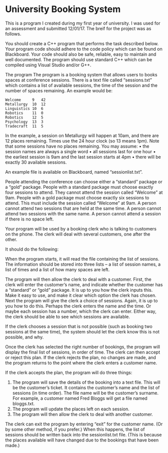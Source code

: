 <h1>University Booking System</h1>

This is a program I created during my first year of university. I was used for an assessment and submitted 12/01/17. The breif for the project was as follows.

You should create a C++ program that performs the task described below. Your program code should adhere to the code policy which can be found on Blackboard. Your code should also be safe, reliable, easy to maintain and well documented. The program should use standard C++ which can be compiled using Visual Studio and/or G++.

The program
The program is a booking system that allows users to books spaces at conference sessions. There is a text file called “sessions.txt” which contains a list of available sessions, the time of the session and the number of spaces remaining. An example would be:

	Welcome		9	42
	Metallurgy	10	12
	Linguistics	10	6
	Robotics	11	0	
	Robotics	12	5	
	Psychology	13	3
	Tradecraft	11	5

In the example, a session on Metallurgy will happen at 10am, and there are 12 places remaining. Times use the 24 hour clock (so 13 means 1pm). Note that some sessions have no places remaining.
You may assume:
•	the session names are always a single word
•	all sessions last for one hour
•	the earliest session is 9am and the last session starts at 4pm
•	there will be exactly 30 available sessions.

An example file is available on Blackboard, named “sessionlist.txt”.

People attending the conference can choose either a “standard” package or a “gold” package. People with a standard package must choose exactly four sessions to attend. They cannot attend the session called “Welcome” at 9am.
People with a gold package must choose exactly six sessions to attend. This must include the session called “Welcome” at 9am.
A person cannot attend two sessions that are held at the same time.
A person cannot attend two sessions with the same name.
A person cannot attend a session if there is no space left.

Your program will be used by a booking clerk who is talking to customers on the phone. The clerk will deal with several customers, one after the other.

It should do the following:

When the program starts, it will read the file containing the list of sessions. The information should be stored into three lists – a list of session names, a list of times and a list of how many spaces are left.

The program will then allow the clerk to deal with a customer. First, the clerk will enter the customer’s name, and indicate whether the customer has a “standard” or “gold” package. It is up to you how the clerk inputs this. Make it easy to use, and make it clear which option the clerk has chosen.
Next the program will give the clerk a choice of sessions. Again, it is up to you how to do this. Perhaps the clerk enters the name and the time. Or maybe each session has a number, which the clerk can enter. Either way, the clerk should be able to see which sessions are available.

If the clerk chooses a session that is not possible (such as booking two sessions at the same time), the system should let the clerk know this is not possible, and why.

Once the clerk has selected the right number of bookings, the program will display the final list of sessions, in order of time. The clerk can then accept or reject this plan. If the clerk rejects the plan, no changes are made, and the program returns to the point where the clerk enters a customer name.

If the clerk accepts the plan, the program will do three things:
1.	The program will save the details of the booking into a text file. This will be the customer’s ticket. It contains the customer’s name and the list of sessions (in time order). The file name will be the customer’s surname. For example, a customer named Fred Bloggs will get a file named bloggs.txt.
2.	The program will update the places left on each session.
3.	The program will then allow the clerk to deal with another customer.

The clerk can exit the program by entering “exit” for the customer name. (Or by some other method, if you prefer.) When this happens, the list of sessions should be written back into the sessionlist.txt file. (This is because the places available will have changed due to the bookings that have been made.) 
